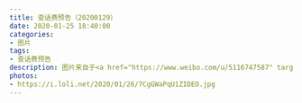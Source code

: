 ```yaml
---
title: 查话费预告（20200129）
date: 2020-01-25 18:40:00
categories:
- 图片
tags:
- 查话费预告
description: 图片来自于<a href="https://www.weibo.com/u/5116747587" target="_blank">Nicole发发</a><br/>大家过年好～都在家里吧？29号初五晚八点半，来话题部YY聊聊天吧，互相报个平安~ ​
photos:
- https://i.loli.net/2020/01/26/7CgGWaPqU1ZIDEO.jpg
---
```

